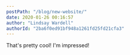 ```yaml
---
postPath: "/blog/new-website/"
date: 2020-01-26 00:16:57
author: "Lindsay Wardell"
authorId: "2ba6f0ed91bf948a1261fd25fd21cfa3"
---
```

That's pretty cool! I'm impressed!